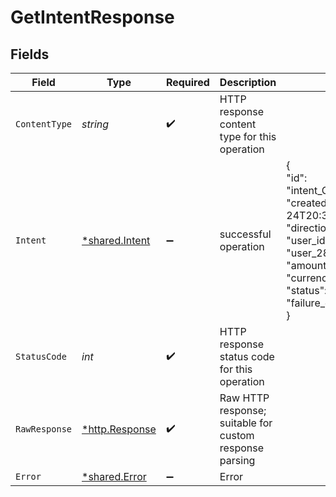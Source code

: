 # GetIntentResponse


## Fields

| Field                                                                                                                                                                                                                                    | Type                                                                                                                                                                                                                                     | Required                                                                                                                                                                                                                                 | Description                                                                                                                                                                                                                              | Example                                                                                                                                                                                                                                  |
| ---------------------------------------------------------------------------------------------------------------------------------------------------------------------------------------------------------------------------------------- | ---------------------------------------------------------------------------------------------------------------------------------------------------------------------------------------------------------------------------------------- | ---------------------------------------------------------------------------------------------------------------------------------------------------------------------------------------------------------------------------------------- | ---------------------------------------------------------------------------------------------------------------------------------------------------------------------------------------------------------------------------------------- | ---------------------------------------------------------------------------------------------------------------------------------------------------------------------------------------------------------------------------------------- |
| `ContentType`                                                                                                                                                                                                                            | *string*                                                                                                                                                                                                                                 | :heavy_check_mark:                                                                                                                                                                                                                       | HTTP response content type for this operation                                                                                                                                                                                            |                                                                                                                                                                                                                                          |
| `Intent`                                                                                                                                                                                                                                 | [*shared.Intent](../../../pkg/models/shared/intent.md)                                                                                                                                                                                   | :heavy_minus_sign:                                                                                                                                                                                                                       | successful operation                                                                                                                                                                                                                     | {<br/>"id": "intent_CpiSd1bptYB5P55ysTDHgh",<br/>"created_at": "2023-05-24T20:36:50.694Z",<br/>"direction": "cash_in",<br/>"user_id": "user_28CJjV7P4Go5PNJvfzghiD",<br/>"amount": 1450,<br/>"currency": "USD",<br/>"status": "processed",<br/>"failure_details": null<br/>} |
| `StatusCode`                                                                                                                                                                                                                             | *int*                                                                                                                                                                                                                                    | :heavy_check_mark:                                                                                                                                                                                                                       | HTTP response status code for this operation                                                                                                                                                                                             |                                                                                                                                                                                                                                          |
| `RawResponse`                                                                                                                                                                                                                            | [*http.Response](https://pkg.go.dev/net/http#Response)                                                                                                                                                                                   | :heavy_check_mark:                                                                                                                                                                                                                       | Raw HTTP response; suitable for custom response parsing                                                                                                                                                                                  |                                                                                                                                                                                                                                          |
| `Error`                                                                                                                                                                                                                                  | [*shared.Error](../../../pkg/models/shared/error.md)                                                                                                                                                                                     | :heavy_minus_sign:                                                                                                                                                                                                                       | Error                                                                                                                                                                                                                                    |                                                                                                                                                                                                                                          |